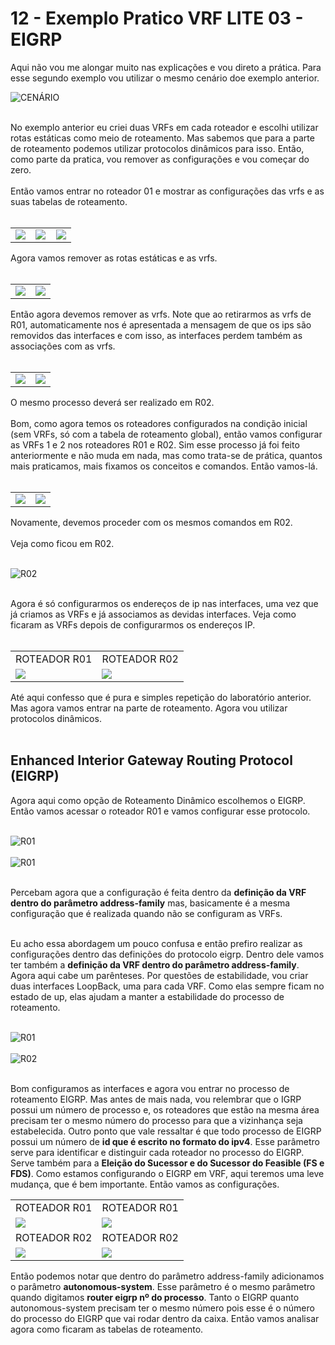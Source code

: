 # 12 - Exemplo Pratico VRF LITE 03 - EIGRP

Aqui não vou me alongar muito nas explicações e vou direto a prática. Para esse segundo exemplo vou utilizar o mesmo cenário doe exemplo anterior.

![CENÁRIO](Imagens/01.png) <br></br>

No exemplo anterior eu criei duas VRFs em cada roteador e escolhi utilizar rotas estáticas como meio de roteamento. Mas sabemos que para a parte de roteamento podemos utilizar protocolos dinâmicos para isso. Então, como parte da pratica, vou remover as configurações e vou começar do zero. <br></br>
Então vamos entrar no roteador 01 e mostrar as configurações das vrfs e as suas tabelas de roteamento. <br></br> 

<table>
       <tr>
           <td width="33%"><img src="Imagens/R01/01.png"></img></td>
           <td width="33%"><img src="Imagens/R01/02.png"></img></td>
           <td width="33%"><img src="Imagens/R01/03.png"></img></td>
       </tr>
</table>

Agora vamos remover as rotas estáticas e as vrfs.<br></br>

<table>
       <tr>
           <td width="50%"><img src="Imagens/R01/04.png"></img></td>
           <td width="50%"><img src="Imagens/R01/05.png"></img></td>
       </tr>
</table>

Então agora devemos remover as vrfs. Note que ao retirarmos as vrfs de R01, automaticamente nos é apresentada a mensagem de que os ips são removidos das interfaces e com isso, as interfaces perdem também as associações com as vrfs.<br></br>

<table>
       <tr>
           <td width="50%"><img src="Imagens/R01/06.png"></img></td>
           <td width="50%"><img src="Imagens/R01/07.png"></img></td>
       </tr>
</table>

O mesmo processo deverá ser realizado em R02.<br></br>
Bom, como agora temos os roteadores configurados na condição inicial (sem VRFs, só com a tabela de roteamento global), então vamos configurar as VRFs 1 e 2 nos roteadores R01 e R02. Sim esse processo já foi feito anteriormente e não muda em nada, mas como trata-se de prática, quantos mais praticamos, mais fixamos os conceitos e comandos. Então vamos-lá. <br><br>

<table>
       <tr>
           <td width="50%"><img src="Imagens/R01/08.png"></img></td>
           <td width="50%"><img src="Imagens/R01/09.png"></img></td>
       </tr>
</table>

Novamente, devemos proceder com os mesmos comandos em R02.<br></br>
Veja como ficou em R02.<br></br>

![R02](Imagens/R02/01.png) <br></br>

Agora é só configurarmos os endereços de ip nas interfaces, uma vez que já criamos as VRFs e já associamos as devidas interfaces. Veja como ficaram as VRFs depois de configurarmos os endereços IP. <br></br>

<table>
       <tr>
           <td width="50%">ROTEADOR R01</td>
           <td width="50%">ROTEADOR R02</td>
       </tr>
       <tr>
           <td width="50%"><img src="Imagens/R01/10.png"></img></td>
           <td width="50%"><img src="Imagens/R02/02.png"></img></td>
       </tr>
</table>

Até aqui confesso que é pura e simples repetição do laboratório anterior. Mas agora vamos entrar na parte de roteamento. Agora vou utilizar protocolos dinâmicos. <br></br>

## Enhanced Interior Gateway Routing Protocol (EIGRP)

Agora aqui como opção de Roteamento Dinâmico escolhemos o EIGRP. Então vamos acessar o roteador R01 e vamos configurar esse protocolo. <br></br>

![R01](Imagens/EIGRP/R01/01.png) <br></br>
![R01](Imagens/EIGRP/R01/02.png) <br></br>

Percebam agora que a configuração é feita dentro da **definição da VRF dentro do parâmetro address-family** mas, basicamente é a mesma configuração que é realizada quando não se configuram as VRFs. <br></br>

Eu acho essa abordagem um pouco confusa e então prefiro realizar as configurações dentro das definições do protocolo eigrp. Dentro dele vamos ter também a **definição da VRF dentro do parâmetro address-family**. Agora aqui cabe um parênteses. Por questões de estabilidade, vou criar duas interfaces LoopBack, uma para cada VRF. Como elas sempre ficam no estado de up, elas ajudam a manter a estabilidade do processo de roteamento. <br><br>

![R01](Imagens/EIGRP/R01/03.png) <br></br>
![R02](Imagens/EIGRP/R02/01.png) <br></br>

Bom configuramos as interfaces e agora vou entrar no processo de roteamento EIGRP. Mas antes de mais nada, vou relembrar que o IGRP possui um número de processo e, os roteadores que estão na mesma área precisam ter o mesmo número do processo para que a vizinhança seja estabelecida. Outro ponto que vale ressaltar é que todo processo de EIGRP possui um número de **id que é escrito no formato do ipv4**. Esse parâmetro serve para identificar e distinguir cada roteador no processo do EIGRP. Serve também para a **Eleição do Sucessor e do Sucessor do Feasible (FS e FDS)**. Como estamos configurando o EIGRP em VRF, aqui teremos uma leve mudança, que é bem importante. Então vamos as configurações. <br></brwr>

<table>
       <tr>
           <td width="50%">ROTEADOR R01</td>
           <td width="50%">ROTEADOR R01</td>
       </tr>
       <tr>
           <td width="50%"><img src="Imagens/EIGRP/R01/04.png"></img></td>
           <td width="50%"><img src="Imagens/EIGRP/R01/05.png"></img></td>
       </tr> 
       <tr>
           <td width="50%">ROTEADOR R02</td>
           <td width="50%">ROTEADOR R02</td>
       </tr>   
       <tr>
           <td width="50%"><img src="Imagens/EIGRP/R02/02.png"></img></td>
           <td width="50%"><img src="Imagens/EIGRP/R02/03.png"></img></td>
       </tr> 
</table>

Então podemos notar que dentro do parâmetro address-family adicionamos o parâmetro **autonomous-system**. Esse parâmetro é o mesmo parâmetro quando digitamos **router eigrp nº do processo**. Tanto o EIGRP quanto autonomous-system precisam ter o mesmo número pois esse é o número do processo do EIGRP que vai rodar dentro da caixa. Então vamos analisar agora como ficaram as tabelas de roteamento. <br></br>

